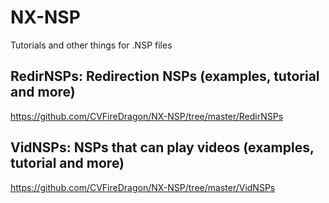 # NX-NSP
Tutorials and other things for .NSP files

## RedirNSPs: Redirection NSPs (examples, tutorial and more)

https://github.com/CVFireDragon/NX-NSP/tree/master/RedirNSPs

## VidNSPs: NSPs that can play videos (examples, tutorial and more)

https://github.com/CVFireDragon/NX-NSP/tree/master/VidNSPs
